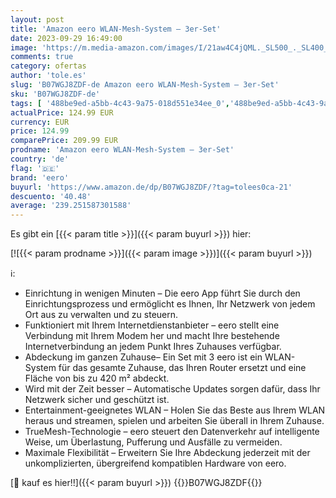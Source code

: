 ```yaml
---
layout: post
title: 'Amazon eero WLAN-Mesh-System – 3er-Set'
date: 2023-09-29 16:49:00
image: 'https://m.media-amazon.com/images/I/21aw4C4jQML._SL500_._SL400_.jpg'
comments: true
category: ofertas
author: 'tole.es'
slug: 'B07WGJ8ZDF-de Amazon eero WLAN-Mesh-System – 3er-Set'
sku: 'B07WGJ8ZDF-de'
tags: [ '488be9ed-a5bb-4c43-9a75-018d551e34ee_0','488be9ed-a5bb-4c43-9a75-018d551e34ee_1801','488be9ed-a5bb-4c43-9a75-018d551e34ee_2101','488be9ed-a5bb-4c43-9a75-018d551e34ee_4401','488be9ed-a5bb-4c43-9a75-018d551e34ee_9301','663e9ebf-f22c-46a9-8f5d-f1ccf3d521b8_0','663e9ebf-f22c-46a9-8f5d-f1ccf3d521b8_401','663e9ebf-f22c-46a9-8f5d-f1ccf3d521b8_4501','Amazon-Geräte','Amazon-Geräte & Zubehör','Arborist Merchandising Root','Computer & Zubehör','Eero','Elektronik & Foto','Frühes Black Friday Angebot','Kunden-Favoriten: Home Entertainment','Kunden-Favoriten: Technische Produkte','Netzwerkgeräte','Router','Self Service','Spare bis zu 25% auf eero WLAN-Mesh-Router','Special Features Stores','WLAN & Netzwerke für zuhause','WLAN-Mesh-Systeme','eero','eero WLAN Mesh','🇩🇪', ]
actualPrice: 124.99 EUR
currency: EUR
price: 124.99
comparePrice: 209.99 EUR
prodname: 'Amazon eero WLAN-Mesh-System – 3er-Set'
country: 'de'
flag: '🇩🇪'
brand: 'eero'
buyurl: 'https://www.amazon.de/dp/B07WGJ8ZDF/?tag=tolees0ca-21'
descuento: '40.48'
average: '239.251587301588'
---
```


Es gibt ein [{{< param title >}}]({{< param buyurl >}}) hier:

[![{{< param prodname >}}]({{< param image >}})]({{< param buyurl >}})

ℹ️:

- Einrichtung in wenigen Minuten – Die eero App führt Sie durch den Einrichtungsprozess und ermöglicht es Ihnen, Ihr Netzwerk von jedem Ort aus zu verwalten und zu steuern.
- Funktioniert mit Ihrem Internetdienstanbieter – eero stellt eine Verbindung mit Ihrem Modem her und macht Ihre bestehende Internetverbindung an jedem Punkt Ihres Zuhauses verfügbar.
- Abdeckung im ganzen Zuhause– Ein Set mit 3 eero ist ein WLAN-System für das gesamte Zuhause, das Ihren Router ersetzt und eine Fläche von bis zu 420 m² abdeckt.
- Wird mit der Zeit besser – Automatische Updates sorgen dafür, dass Ihr Netzwerk sicher und geschützt ist.
- Entertainment-geeignetes WLAN – Holen Sie das Beste aus Ihrem WLAN heraus und streamen, spielen und arbeiten Sie überall in Ihrem Zuhause.
- TrueMesh-Technologie – eero steuert den Datenverkehr auf intelligente Weise, um Überlastung, Pufferung und Ausfälle zu vermeiden.
- Maximale Flexibilität – Erweitern Sie Ihre Abdeckung jederzeit mit der unkomplizierten, übergreifend kompatiblen Hardware von eero.

[🛒 kauf es hier!!]({{< param buyurl >}})
{{<world>}}B07WGJ8ZDF{{</world>}}
